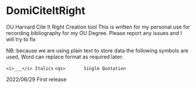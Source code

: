 # DomiCiteItRight
OU Harvard Cite It Right Creation tool
This is written for my personal use for recording bibliography for my OU Degree.
Please report any issues and I will try to fix

NB: because we are using plain text to store data the following symbols are used,
    Word can replace format as required later:
    
`<i>___</i> Italics`
`<qs>       Single Quotation`
 
2022/06/29 First release 
